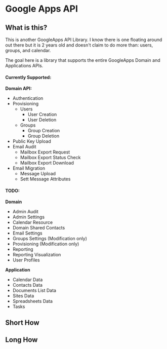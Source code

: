 # Google Apps API

## What is this?

This is another GoogleApps API Library.  I know there is one floating around out there but it is 2 years old and doesn't claim to do more than: users, groups, and calendar.

The goal here is a library that supports the entire GoogleApps Domain and Applications APIs.

#### Currently Supported:

__Domain API:__

  * Authentication
  * Provisioning
    * Users
      * User Creation
      * User Deletion
    * Groups
      * Group Creation
      * Group Deletion
  * Public Key Upload
  * Email Audit
    * Mailbox Export Request
    * Mailbox Export Status Check
    * Mailbox Export Download
  * Email Migration
    * Message Upload
    * Sett Message Attributes


#### TODO:

__Domain__

  * Admin Audit
  * Admin Settings
  * Calendar Resource
  * Domain Shared Contacts
  * Email Settings
  * Groups Settings (Modification only)
  * Provisioning (Modification only)
  * Reporting
  * Reporting Visualization
  * User Profiles

__Application__

  * Calendar Data
  * Contacts Data
  * Documents List Data
  * Sites Data
  * Spreadsheets Data
  * Tasks

## Short How


## Long How